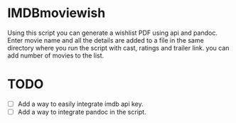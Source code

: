 # IMDBmoviewish

Using this script you can generate a wishlist PDF using api and pandoc. Enter movie name and all the details are added to a file in the same directory where you run the script with cast, ratings and trailer link. you can add number of movies to the list.

# TODO

- [ ]  Add a way to easily integrate imdb api key.
- [ ]  Add a way to integrate pandoc in the script.
